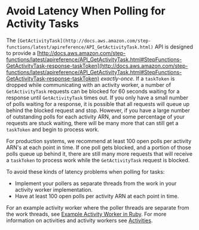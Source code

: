# Avoid Latency When Polling for Activity Tasks<a name="bp-activity-pollers"></a>

The `[GetActivityTask](http://docs.aws.amazon.com/step-functions/latest/apireference/API_GetActivityTask.html)` API is designed to provide a [http://docs.aws.amazon.com/step-functions/latest/apireference/API_GetActivityTask.html#StepFunctions-GetActivityTask-response-taskToken](http://docs.aws.amazon.com/step-functions/latest/apireference/API_GetActivityTask.html#StepFunctions-GetActivityTask-response-taskToken) *exactly\-once*\. If a `taskToken` is dropped while communicating with an activity worker, a number of `GetActivityTask` requests can be blocked for 60 seconds waiting for a response until `GetActivityTask` times out\. If you only have a small number of polls waiting for a response, it is possible that all requests will queue up behind the blocked request and stop\. However, if you have a large number of outstanding polls for each activity ARN, and some percentage of your requests are stuck waiting, there will be many more that can still get a `taskToken` and begin to process work\. 

For production systems, we recommend at least 100 open polls per activity ARN's at each point in time\. If one poll gets blocked, and a portion of those polls queue up behind it, there are still many more requests that will receive a `taskToken` to process work while the `GetActivityTask` request is blocked\. 

To avoid these kinds of latency problems when polling for tasks:
+ Implement your pollers as separate threads from the work in your activity worker implementation\.
+ Have at least 100 open polls per activity ARN at each point in time\.

For an example activity worker where the poller threads are separate from the work threads, see [Example Activity Worker in Ruby](example-ruby-activity-worker.md)\. For more information on activities and activity workers see [Activities](concepts-activities.md)\.